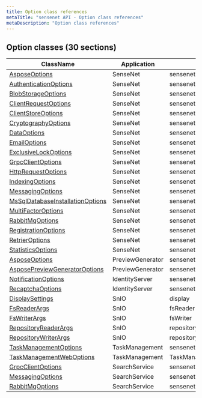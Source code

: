 ```yaml
---
title: Option class references
metaTitle: "sensenet API - Option class references"
metaDescription: "Option class references"
---
```


## Option classes (30 sections)
| ClassName | Application | Section |
| --------- | ----------- | ------- |
| [AsposeOptions](/configuration/sensenet/AsposeOptions) | SenseNet | sensenet:AsposePreviewProvider |
| [AuthenticationOptions](/configuration/sensenet/AuthenticationOptions) | SenseNet | sensenet:Authentication |
| [BlobStorageOptions](/configuration/sensenet/BlobStorageOptions) | SenseNet | sensenet:BlobStorage |
| [ClientRequestOptions](/configuration/sensenet/ClientRequestOptions) | SenseNet | sensenet:ClientRequest |
| [ClientStoreOptions](/configuration/sensenet/ClientStoreOptions) | SenseNet | sensenet:Authentication |
| [CryptographyOptions](/configuration/sensenet/CryptographyOptions) | SenseNet | sensenet:cryptography |
| [DataOptions](/configuration/sensenet/DataOptions) | SenseNet | sensenet:Data |
| [EmailOptions](/configuration/sensenet/EmailOptions) | SenseNet | sensenet:Email |
| [ExclusiveLockOptions](/configuration/sensenet/ExclusiveLockOptions) | SenseNet | sensenet:ExclusiveLock |
| [GrpcClientOptions](/configuration/sensenet/GrpcClientOptions) | SenseNet | sensenet:search:service |
| [HttpRequestOptions](/configuration/sensenet/HttpRequestOptions) | SenseNet | sensenet:HttpRequest |
| [IndexingOptions](/configuration/sensenet/IndexingOptions) | SenseNet | sensenet:indexing |
| [MessagingOptions](/configuration/sensenet/MessagingOptions) | SenseNet | sensenet:security:messaging |
| [MsSqlDatabaseInstallationOptions](/configuration/sensenet/MsSqlDatabaseInstallationOptions) | SenseNet | sensenet:install:mssql |
| [MultiFactorOptions](/configuration/sensenet/MultiFactorOptions) | SenseNet | sensenet:Authentication:MultiFactor |
| [RabbitMqOptions](/configuration/sensenet/RabbitMqOptions) | SenseNet | sensenet:rabbitmq |
| [RegistrationOptions](/configuration/sensenet/RegistrationOptions) | SenseNet | sensenet:Registration |
| [RetrierOptions](/configuration/sensenet/RetrierOptions) | SenseNet | sensenet:Retrier |
| [StatisticsOptions](/configuration/sensenet/StatisticsOptions) | SenseNet | sensenet:statistics |
| [AsposeOptions](/configuration/previewgenerator/AsposeOptions) | PreviewGenerator | sensenet:AsposePreviewProvider |
| [AsposePreviewGeneratorOptions](/configuration/previewgenerator/AsposePreviewGeneratorOptions) | PreviewGenerator | sensenet:AsposePreviewGenerator |
| [NotificationOptions](/configuration/identityserver/NotificationOptions) | IdentityServer | sensenet:Notification |
| [RecaptchaOptions](/configuration/identityserver/RecaptchaOptions) | IdentityServer | sensenet:Captcha |
| [DisplaySettings](/configuration/sn-io/DisplaySettings) | SnIO | display |
| [FsReaderArgs](/configuration/sn-io/FsReaderArgs) | SnIO | fsReader |
| [FsWriterArgs](/configuration/sn-io/FsWriterArgs) | SnIO | fsWriter |
| [RepositoryReaderArgs](/configuration/sn-io/RepositoryReaderArgs) | SnIO | repositoryReader |
| [RepositoryWriterArgs](/configuration/sn-io/RepositoryWriterArgs) | SnIO | repositoryWriter |
| [TaskManagementOptions](/configuration/taskmanagement/TaskManagementOptions) | TaskManagement | sensenet:TaskManagement |
| [TaskManagementWebOptions](/configuration/taskmanagement/TaskManagementWebOptions) | TaskManagement | TaskManagement |
| [GrpcClientOptions](/configuration/searchservice/GrpcClientOptions) | SearchService | sensenet:search:service |
| [MessagingOptions](/configuration/searchservice/MessagingOptions) | SearchService | sensenet:security:messaging |
| [RabbitMqOptions](/configuration/searchservice/RabbitMqOptions) | SearchService | sensenet:rabbitmq |

